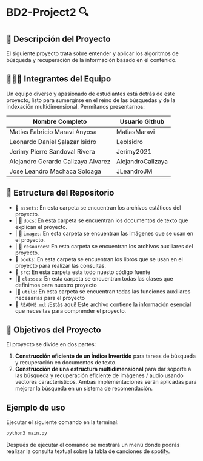 # BD2-Project2 🔍
## 📝 Descripción del Proyecto
El siguiente proyecto trata sobre entender y aplicar los algoritmos de
búsqueda y recuperación de la información basado en el contenido. 
## 🧑‍🤝‍🧑 Integrantes del Equipo

Un equipo diverso y apasionado de estudiantes está detrás de este proyecto, listo para sumergirse en el reino de las búsquedas y de la indexación multidimensional. Permítanos presentarnos:

| Nombre Completo                     | Usuario Github   |
|-------------------------------------|------------------|
| Matias Fabricio Maravi Anyosa       | MatiasMaravi     |
| Leonardo Daniel Salazar Isidro      | LeoIsidro        |
| Jerimy Pierre Sandoval Rivera       | Jerimy2021       |
| Alejandro Gerardo Calizaya Alvarez  | AlejandroCalizaya|
| Jose Leandro Machaca Soloaga        | JLeandroJM       |
## 📂 Estructura del Repositorio

- 📁 `assets`: En esta carpeta se encuentran los archivos estáticos del proyecto.
- | 📁 `docs`: En esta carpeta se encuentran los documentos de texto que explican el proyecto.
- | 📁 `images`: En esta carpeta se encuentran las imágenes que se usan en el proyecto.
- | 📁 `resources`: En esta carpeta se encuentran los archivos auxiliares del proyecto.
- 📁 `books`: En esta carpeta se encuentran los libros que se usan en el proyecto para realizar las consultas.
- 📁 `src`: En esta carpeta esta todo nuesto código fuente
- |📁 `classes`: En esta carpeta se encuentran todas las clases que definimos para nuestro proyecto
- |📁 `utils`: En esta carpeta se encuentran todas las funciones auxiliares necesarias para el proyecto
- 📄 `README.md`: ¡Estás aquí! Este archivo contiene la información esencial que necesitas para comprender el proyecto.

## 🚀 Objetivos del Proyecto
El proyecto se divide en dos
partes: 
1. **Construcción eficiente de un Índice  Invertido** para tareas de búsqueda y recuperación en
documentos de texto.
2. **Construcción de una estructura multidimensional** para dar soporte a las
búsqueda y recuperación eficiente de imágenes / audio usando vectores característicos. 
Ambas implementaciones serán aplicadas para mejorar la búsqueda en un sistema de recomendación.

## Ejemplo de uso
Ejecutar el siguiente comando en la terminal:
```bash
python3 main.py
```
Después de ejecutar el comando se mostrará un menú donde podrás realizar la consulta textual sobre la tabla de canciones de spotify.